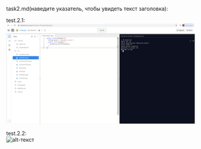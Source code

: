 task2.md(наведите указатель, чтобы увидеть текст заголовка):

test.2.1:  
![alt-текст](https://github.com/ppc-ntu-khpi/34-first-lab-Kolyaaa123123123/blob/master/Solution/task2.1.png "test.2.1")

test.2.2:  
![alt-текст]( https://github.com/ppc-ntu-khpi/34-first-lab-Kolyaaa123123123/blob/master/Solution/task2.2.pnghttps://prntscr.com/uvxmxr "test.2.2")
